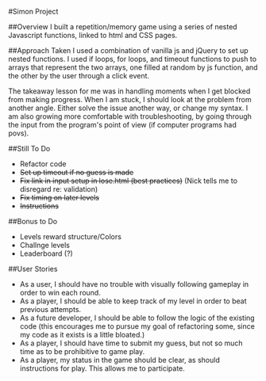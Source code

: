 #Simon Project

##Overview
I built a repetition/memory game using a series of nested Javascript functions, linked to html and CSS pages.

##Approach Taken
I used a combination of vanilla js and jQuery to set up nested functions.  I used if loops, for loops, and timeout functions to push to arrays that represent the two arrays, one filled at random by js function, and the other by the user through a click event.

The takeaway lesson for me was in handling moments when I get blocked from making progress.  When I am stuck, I should look at the problem from another angle.  Either solve the issue another way, or change my syntax.  I am also growing more comfortable with troubleshooting, by going through the input from the program's point of view (if computer programs had povs).

##Still To Do
- Refactor code
- ~~Set up timeout if no guess is made~~
- ~~Fix link in input setup in lose.html (best practices)~~ (Nick tells me to disregard re: validation)
- ~~Fix timing on later levels~~
- ~~Instructions~~

##Bonus to Do
- Levels reward structure/Colors
- Challnge levels
- Leaderboard (?)

##User Stories
- As a user, I should have no trouble with visually following gameplay in order to win each round.
- As a player, I should be able to keep track of my level in order to beat previous attempts.
- As a future developer, I should be able to follow the logic of the existing code (this encourages me to pursue my goal of refactoring some, since my code as it exists is a little bloated.)
- As a player, I should have time to submit my guess, but not so much time as to be prohibitive to game play.
- As a player, my status in the game should be clear, as should instructions for play.  This allows me to participate.
